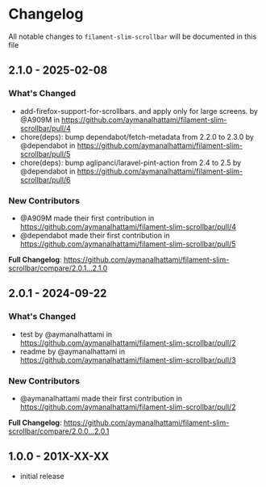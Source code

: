 # Changelog

All notable changes to `filament-slim-scrollbar` will be documented in this file

## 2.1.0 - 2025-02-08

### What's Changed

* add-firefox-support-for-scrollbars. and apply only for large screens. by @A909M in https://github.com/aymanalhattami/filament-slim-scrollbar/pull/4
* chore(deps): bump dependabot/fetch-metadata from 2.2.0 to 2.3.0 by @dependabot in https://github.com/aymanalhattami/filament-slim-scrollbar/pull/5
* chore(deps): bump aglipanci/laravel-pint-action from 2.4 to 2.5 by @dependabot in https://github.com/aymanalhattami/filament-slim-scrollbar/pull/6

### New Contributors

* @A909M made their first contribution in https://github.com/aymanalhattami/filament-slim-scrollbar/pull/4
* @dependabot made their first contribution in https://github.com/aymanalhattami/filament-slim-scrollbar/pull/5

**Full Changelog**: https://github.com/aymanalhattami/filament-slim-scrollbar/compare/2.0.1...2.1.0

## 2.0.1 - 2024-09-22

### What's Changed

* test by @aymanalhattami in https://github.com/aymanalhattami/filament-slim-scrollbar/pull/2
* readme by @aymanalhattami in https://github.com/aymanalhattami/filament-slim-scrollbar/pull/3

### New Contributors

* @aymanalhattami made their first contribution in https://github.com/aymanalhattami/filament-slim-scrollbar/pull/2

**Full Changelog**: https://github.com/aymanalhattami/filament-slim-scrollbar/compare/2.0.0...2.0.1

## 1.0.0 - 201X-XX-XX

- initial release
